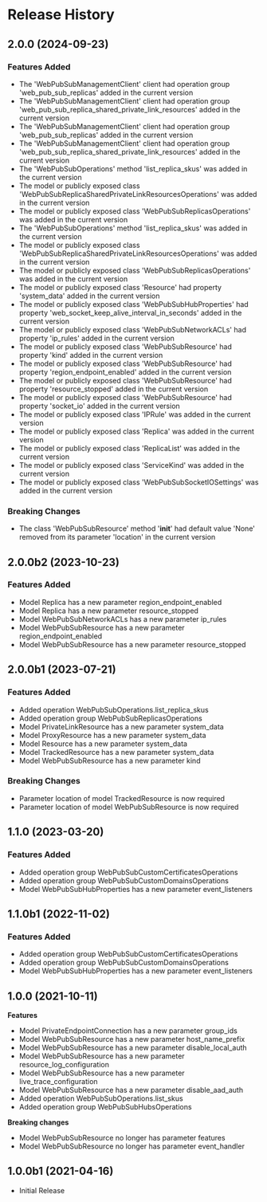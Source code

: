 # Release History

## 2.0.0 (2024-09-23)

### Features Added

  - The 'WebPubSubManagementClient' client had operation group 'web_pub_sub_replicas' added in the current version
  - The 'WebPubSubManagementClient' client had operation group 'web_pub_sub_replica_shared_private_link_resources' added in the current version
  - The 'WebPubSubManagementClient' client had operation group 'web_pub_sub_replicas' added in the current version
  - The 'WebPubSubManagementClient' client had operation group 'web_pub_sub_replica_shared_private_link_resources' added in the current version
  - The 'WebPubSubOperations' method 'list_replica_skus' was added in the current version
  - The model or publicly exposed class 'WebPubSubReplicaSharedPrivateLinkResourcesOperations' was added in the current version
  - The model or publicly exposed class 'WebPubSubReplicasOperations' was added in the current version
  - The 'WebPubSubOperations' method 'list_replica_skus' was added in the current version
  - The model or publicly exposed class 'WebPubSubReplicaSharedPrivateLinkResourcesOperations' was added in the current version
  - The model or publicly exposed class 'WebPubSubReplicasOperations' was added in the current version
  - The model or publicly exposed class 'Resource' had property 'system_data' added in the current version
  - The model or publicly exposed class 'WebPubSubHubProperties' had property 'web_socket_keep_alive_interval_in_seconds' added in the current version
  - The model or publicly exposed class 'WebPubSubNetworkACLs' had property 'ip_rules' added in the current version
  - The model or publicly exposed class 'WebPubSubResource' had property 'kind' added in the current version
  - The model or publicly exposed class 'WebPubSubResource' had property 'region_endpoint_enabled' added in the current version
  - The model or publicly exposed class 'WebPubSubResource' had property 'resource_stopped' added in the current version
  - The model or publicly exposed class 'WebPubSubResource' had property 'socket_io' added in the current version
  - The model or publicly exposed class 'IPRule' was added in the current version
  - The model or publicly exposed class 'Replica' was added in the current version
  - The model or publicly exposed class 'ReplicaList' was added in the current version
  - The model or publicly exposed class 'ServiceKind' was added in the current version
  - The model or publicly exposed class 'WebPubSubSocketIOSettings' was added in the current version

### Breaking Changes

  - The class 'WebPubSubResource' method '__init__' had default value 'None' removed from its parameter 'location' in the current version

## 2.0.0b2 (2023-10-23)

### Features Added

  - Model Replica has a new parameter region_endpoint_enabled
  - Model Replica has a new parameter resource_stopped
  - Model WebPubSubNetworkACLs has a new parameter ip_rules
  - Model WebPubSubResource has a new parameter region_endpoint_enabled
  - Model WebPubSubResource has a new parameter resource_stopped

## 2.0.0b1 (2023-07-21)

### Features Added

  - Added operation WebPubSubOperations.list_replica_skus
  - Added operation group WebPubSubReplicasOperations
  - Model PrivateLinkResource has a new parameter system_data
  - Model ProxyResource has a new parameter system_data
  - Model Resource has a new parameter system_data
  - Model TrackedResource has a new parameter system_data
  - Model WebPubSubResource has a new parameter kind

### Breaking Changes

  - Parameter location of model TrackedResource is now required
  - Parameter location of model WebPubSubResource is now required

## 1.1.0 (2023-03-20)

### Features Added

  - Added operation group WebPubSubCustomCertificatesOperations
  - Added operation group WebPubSubCustomDomainsOperations
  - Model WebPubSubHubProperties has a new parameter event_listeners

## 1.1.0b1 (2022-11-02)

### Features Added

  - Added operation group WebPubSubCustomCertificatesOperations
  - Added operation group WebPubSubCustomDomainsOperations
  - Model WebPubSubHubProperties has a new parameter event_listeners

## 1.0.0 (2021-10-11)

**Features**

  - Model PrivateEndpointConnection has a new parameter group_ids
  - Model WebPubSubResource has a new parameter host_name_prefix
  - Model WebPubSubResource has a new parameter disable_local_auth
  - Model WebPubSubResource has a new parameter resource_log_configuration
  - Model WebPubSubResource has a new parameter live_trace_configuration
  - Model WebPubSubResource has a new parameter disable_aad_auth
  - Added operation WebPubSubOperations.list_skus
  - Added operation group WebPubSubHubsOperations

**Breaking changes**

  - Model WebPubSubResource no longer has parameter features 
  - Model WebPubSubResource no longer has parameter event_handler

## 1.0.0b1 (2021-04-16)

* Initial Release
